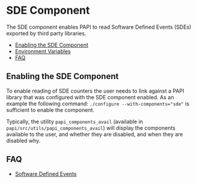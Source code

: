 # SDE Component

The SDE component enables PAPI to read Software Defined Events (SDEs) exported by third party libraries.

* [Enabling the SDE Component](#markdown-header-enabling-the-sde-component)
* [Environment Variables](#markdown-header-environment-variables)
* [FAQ](#markdown-header-faq)

## Enabling the SDE Component

To enable reading of SDE counters the user needs to link against a
PAPI library that was configured with the SDE component enabled. As an
example the following command: `./configure --with-components="sde"` is
sufficient to enable the component.

Typically, the utility `papi_components_avail` (available in
`papi/src/utils/papi_components_avail`) will display the components available
to the user, and whether they are disabled, and when they are disabled why.

## FAQ

* [Software Defined Events](https://bitbucket.org/icl/papi/wiki/Software_Defined_Events.md)
